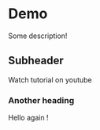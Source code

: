 # Demo

Some description!

## Subheader

Watch tutorial on youtube

### Another heading

Hello again !